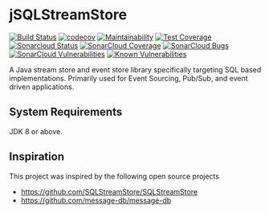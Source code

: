 # jSQLStreamStore

[![Build Status](https://travis-ci.org/eventfully-engineered/jSQLStreamStore.svg?branch=master)](https://travis-ci.org/eventfully-engineered/jSQLStreamStore)
[![codecov](https://codecov.io/gh/eventfully-engineered/jSQLStreamStore/branch/master/graph/badge.svg)](https://codecov.io/gh/eventfully-engineered/jSQLStreamStore)
[![Maintainability](https://api.codeclimate.com/v1/badges/b91805e830ced9bdee21/maintainability)](https://codeclimate.com/github/eventfully-engineered/jSQLStreamStore/maintainability)
[![Test Coverage](https://api.codeclimate.com/v1/badges/b91805e830ced9bdee21/test_coverage)](https://codeclimate.com/github/eventfully-engineered/jSQLStreamStore/test_coverage)
[![Sonarcloud Status](https://sonarcloud.io/api/project_badges/measure?project=seancarroll_jfluentvalidation&metric=alert_status)](https://sonarcloud.io/dashboard?id=eventfully-engineered_jSQLStreamStore) 
[![SonarCloud Coverage](https://sonarcloud.io/api/project_badges/measure?project=seancarroll_jfluentvalidation&metric=coverage)](https://sonarcloud.io/component_measures/metric/coverage/list?id=eventfully-engineered_jSQLStreamStore)
[![SonarCloud Bugs](https://sonarcloud.io/api/project_badges/measure?project=seancarroll_jfluentvalidation&metric=bugs)](https://sonarcloud.io/component_measures/metric/reliability_rating/list?id=eventfully-engineered_jSQLStreamStore)
[![SonarCloud Vulnerabilities](https://sonarcloud.io/api/project_badges/measure?project=seancarroll_jfluentvalidation&metric=vulnerabilities)](https://sonarcloud.io/component_measures/metric/security_rating/list?id=eventfully-engineered_jSQLStreamStore)
[![Known Vulnerabilities](https://snyk.io/test/github/eventfully-engineered/jSQLStreamStore/badge.svg)](https://snyk.io/test/github/seancarroll/jfluentvalidation)

A Java stream store and event store library specifically targeting SQL based implementations. 
Primarily used for Event Sourcing, Pub/Sub, and event driven applications. 

## System Requirements
JDK 8 or above.

## Inspiration
This project was inspired by the following open source projects

- https://github.com/SQLStreamStore/SQLStreamStore
- https://github.com/message-db/message-db
